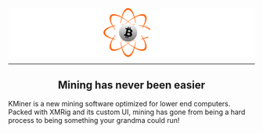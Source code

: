 <img src="/logow.png" align="center">

<hr>
<h2 align="center">Mining has never been easier</h2>

<p> KMiner is a new mining software optimized for lower end computers. Packed with XMRig and its custom UI, mining has gone from being a hard process to being something your grandma could run!</p>
